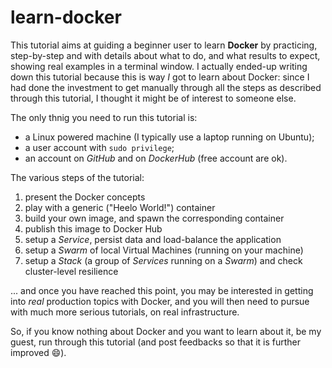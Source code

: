 # learn-docker

This tutorial aims at guiding a beginner user to learn **Docker** by practicing, step-by-step and with details about what to do, and what results to expect, showing real examples in a terminal window. I actually ended-up writing down this tutorial because this is way *I* got to learn about Docker: since I had done the investment to get manually through all the steps as described through this tutorial, I thought it might be of interest to someone else.

The only thnig you need to run this tutorial is:

* a Linux powered machine (I typically use a laptop running on Ubuntu);
* a user account with `sudo privilege`;
* an account on *GitHub* and on *DockerHub* (free account are ok).

The various steps of the tutorial:

1. present the Docker concepts
1. play with a generic ("Heelo World!") container
1. build your own image, and spawn the corresponding container
1. publish this image to Docker Hub
1. setup a *Service*, persist data and load-balance the application
1. setup a *Swarm* of local Virtual Machines (running on your machine)
1. setup a *Stack* (a group of *Services* running on a *Swarm*) and check cluster-level resilience

... and once you have reached this point, you may be interested in getting into *real* production topics with Docker, and you will then need to pursue with much more serious tutorials, on real infrastructure.

So, if you know nothing about Docker and you want to learn about it, be my guest, run through this tutorial (and post feedbacks so that it is further improved :smile:).

